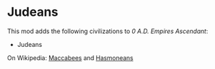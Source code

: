 # Judeans

This mod adds the following civilizations to *0 A.D. Empires Ascendant*:
* Judeans

On Wikipedia: [Maccabees](https://en.wikipedia.org/wiki/Maccabees) and [Hasmoneans](https://en.wikipedia.org/wiki/Hasmonean_dynasty)
